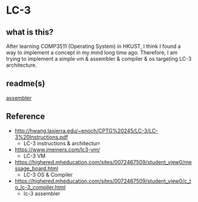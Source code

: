 # LC-3 

## what is this?

After learning COMP3511 (Operating System) in HKUST, I think I found a way to implement a concept in my mind long time ago.
Therefore, I am trying to implement a simple vm & assembler & compiler & os targeting LC-3 architecture.

## readme(s)
[assembler](assembler/readme.md)

## Reference
- http://hwang.lasierra.edu/~enoch/CPTG%20245/LC-3/LC-3%20Instructions.pdf
    - LC-3 instructions & architecturr
- https://www.jmeiners.com/lc3-vm/
    - LC-3 VM
- https://highered.mheducation.com/sites/0072467509/student_view0/message_board.html
    - LC-3 OS & Compiler
- https://highered.mheducation.com/sites/0072467509/student_view0/c_to_lc-3_compiler.html
    - lc-3 assembler